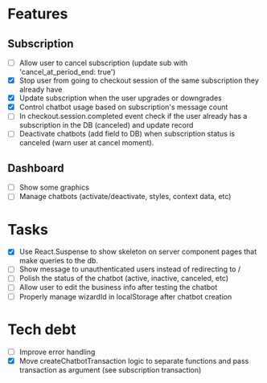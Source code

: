 # Features
## Subscription
- [ ] Allow user to cancel subscription (update sub with 'cancel_at_period_end: true') 
- [x] Stop user from going to checkout session of the same subscription they already have
- [x] Update subscription when the user upgrades or downgrades
- [x] Control chatbot usage based on subscription's message count
- [ ] In checkout.session.completed event check if the user already has a subscription in the DB (canceled) and update record
- [ ] Deactivate chatbots (add field to DB) when subscription status is canceled (warn user at cancel moment).

## Dashboard
- [ ] Show some graphics
- [ ] Manage chatbots (activate/deactivate, styles, context data, etc)

# Tasks
- [x] Use React.Suspense to show skeleton on server component pages that make queries to the db.
- [ ] Show message to unauthenticated users instead of redirecting to /
- [ ] Polish the status of the chatbot (active, inactive, canceled, etc)
- [ ] Allow user to edit the business info after testing the chatbot
- [ ] Properly manage wizardId in localStorage after chatbot creation

# Tech debt
- [ ] Improve error handling
- [x] Move createChatbotTransaction logic to separate functions and pass transaction as argument (see subscription transaction)